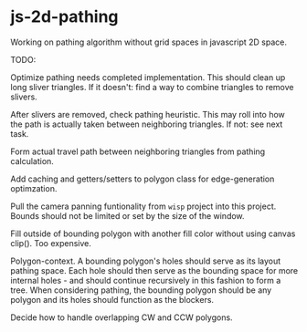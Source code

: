 # js-2d-pathing
Working on pathing algorithm without grid spaces in javascript 2D space.


TODO:

Optimize pathing needs completed implementation. This should clean up long sliver
triangles. If it doesn't: find a way to combine triangles to remove slivers.

After slivers are removed, check pathing heuristic. This may roll into how the
path is actually taken between neighboring triangles. If not: see next task.

Form actual travel path between neighboring triangles from pathing calculation.

Add caching and getters/setters to polygon class for edge-generation optimzation.

Pull the camera panning funtionality from `wisp` project into this project. Bounds
should not be limited or set by the size of the window.

Fill outside of bounding polygon with another fill color without using canvas clip().
Too expensive.

Polygon-context. A bounding polygon's holes should serve as its layout pathing space.
Each hole should then serve as the bounding space for more internal holes - and should
continue recursively in this fashion to form a tree. When considering pathing, the
bounding polygon should be any polygon and its holes should function as the blockers.

Decide how to handle overlapping CW and CCW polygons.

